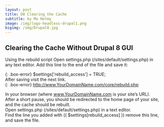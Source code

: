 ```yaml
---
layout: post
title: D8 Clearing the Cache
subtitle: by Mo Helmy
image: /img/logo-headless-drupal1.png
bigimg: /img/Drupal8.jpg
---
```


## Clearing the Cache Without Drupal 8 GUI <br/>

Using the rebuild script
Open settings.php (/sites/default/settings.php) in any text editor. Add this line to the end of the file and save it:

{: .box-error}
$settings['rebuild_access'] = TRUE;<br/>
After saving visit the next link.<br/>
{: .box-error}
http://www.YourDomainName.com/core/rebuild.php 

In your browser (where www.YourDomainName.com is your site’s URL).<br/> 
After a short pause, you should be redirected to the home page of your site, and the cache should be rebuilt.<br/>
Open settings.php (/sites/default/settings.php) in a text editor.<br/>
Find the line you added with (( $settings[rebuild_access] )) remove this line, and save the file.<br/>

